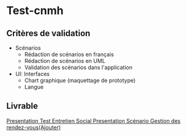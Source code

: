 # Test-cnmh

## Critères de validation
- Scénarios
  - Rédaction de scénarios en français
  - Rédaction de scénarios en UML
  - Validation des scénarios dans l'application
- UI: Interfaces
  - Chart graphique (maquettage de prototype)
  - Langue


## Livrable
[Presentation Test Entretien Social ](https://docs.google.com/presentation/d/1t-qj38LVejBMn7a66knzIMsGPBKbL-0qCqOOmIYGLBQ/edit?usp=sharing)
[Presentation Scénario Gestion des rendez-vous(Ajouter) ](https://docs.google.com/presentation/d/1NseD9JhM040giO7ZgcjKkrrbrzeoyQKIAd1QMdPe2V8/edit?usp=sharing)
